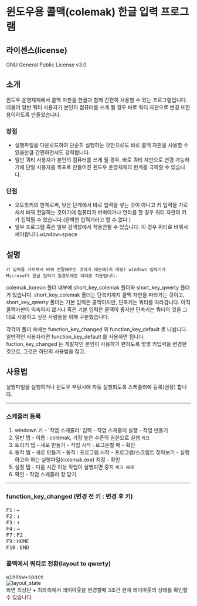 # 윈도우용 콜맥(colemak) 한글 입력 프로그램
## 라이센스(license)
GNU General Public License v3.0

## 소개
윈도우 운영체제에서 콜맥 자판을 한글과 함께 간편히 사용할 수 있는 프로그램입니다.
더불어 일반 쿼티 사용자가 본인의 컴퓨터를 쓰게 될 경우 바로 쿼티 자판으로 변경 또한 용이하도록 만들었습니다.<br>

### 장점
- 실행파일을 다운로드하여 단순히 실행하는 것만으로도 바로 콜맥 자판을 사용할 수 있을만큼 간편하면서도 강력합니다.<br>
- 일반 쿼티 사용자가 본인의 컴퓨터를 쓰게 될 경우, 바로 쿼티 자판으로 변경 가능하기에 단일 사용자를 목표로 만들어진 윈도우 운영체제의 한계를 극복할 수 있습니다.

### 단점
- 오토핫키의 한계로써, 낮은 단계에서 바로 입력을 넣는 것이 아니고 키 입력을 가로채서 바꿔 전달하는 것이기에 컴퓨터가 버벅이거나 연타를 할 경우 쿼티 자판의 키가 입력될 수 있습니다.(완벽한 입력기라고 할 수 없다.)
- 일부 프로그램 혹은 일부 검색창에서 적용안될 수 있습니다. 이 경우 쿼티로 바꿔서 써야합니다.<kbd>window</kbd>+<kbd>space</kbd>


## 설명
`키 입력을 가로채서 바꿔 전달해주는 것이기 때문에(키 매핑) windows 입력기가 Microsoft 한글 입력기 일경우에만 제대로 적용됩니다.`

colemak_korean 폴더 내부에 short_key_colemak 폴더와 short_key_qwerty 폴더가 있습니다. short_key_colemak 폴더는 단축키까지 콜맥 자판을 따라가는 것이고, short_key_qwerty 폴더는 기본 입력은 콜맥이지만, 단축키는 쿼티를 따라갑니다. 아직 콜맥자판이 익숙하지 않거나 혹은 기본 입력은 콜맥이 좋지만 단축키는 쿼티의 것을 그대로 사용하고 싶은 사람들을 위해 구분했습니다.

각각의 폴더 속에는 function_key_changed 와 function_key_default 로 나뉩니다. 일반적인 사용자라면 function_key_default 를 사용하면 됩니다. fuction_key_changed 는 개발자인 본인이 사용하기 편하도록 몇몇 키입력을 변경한 것으로, 그것은 하단의 사용법을 참고.


## 사용법
실행파일을 실행하거나 윈도우 부팅시에 자동 실행되도록 스케줄러에 등록(권장) 합니다.

<hr>

### 스케줄러 등록
1. windown 키 - '작업 스케줄러' 입력 - 작업 스케줄러 실행 - 작업 만들기<br>
2. 일반 탭 - 이름 : colemak, 가장 높은 수준의 권한으로 실행 `체크`<br>
3. 트리거 탭 - 새로 만들기 - 작업 시작 : 로그온할 때 - 확인
4. 동작 탭 - 새로 만들기 - 동작 : 프로그램 시작 - 프로그램/스크립트 찾아보기  - 실행하고자 하는 실행파일(colemak.exe) 지정 - 확인 <br>
5. 설정 탭 - 다음 시간 이상 작업이 실행되면 중지 `체크 해제`
6. 확인 - 작업 스케줄러 창 닫기
<hr>

### function_key_changed (변경 전 키 : 변경 후 키)
<kbd>F1</kbd> : <kbd>←</kbd><br>
<kbd>F2</kbd> : <kbd>↓</kbd><br>
<kbd>F3</kbd> : <kbd>↑</kbd><br>
<kbd>F4</kbd> : <kbd>→</kbd><br>
<kbd>F7</kbd> : <kbd>F2</kbd><br>
<kbd>F9</kbd> : <kbd>HOME</kbd><br>
<kbd>F10</kbd> : <kbd>END</kbd>



### 콜맥에서 쿼티로 전환(layout to qwerty)
<kbd>window</kbd>+<kbd>space</kbd><br>
![layout_state](https://public5516.s3.ap-northeast-2.amazonaws.com/colemak_korean.PNG)<br>
화면 최상단 + 최좌측에서 레이아웃을 변경할때 3초간 현재 레이아웃의 상태를 확인할 수 있습니다.



